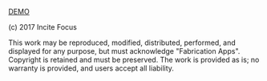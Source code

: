 [DEMO](http://jw4rd.github.io/table)   

(c) 2017 Incite Focus  

This work may be reproduced, modified, distributed, performed, and displayed for any purpose, but must acknowledge "Fabrication Apps". Copyright is retained and must be preserved. The work is provided as is; no warranty is provided, and users accept all liability.

